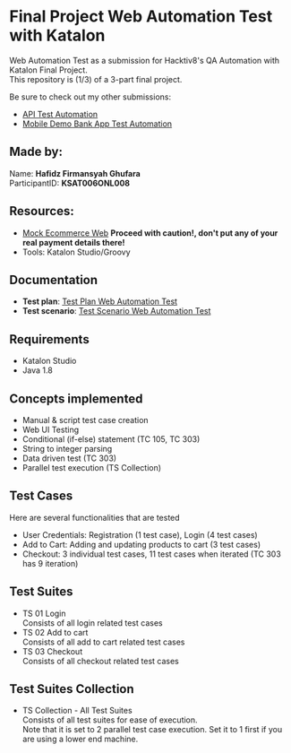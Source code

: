 # Final Project Web Automation Test with Katalon
Web Automation Test as a submission for Hacktiv8's QA Automation with Katalon Final Project. <br>
This repository is (1/3) of a 3-part final project. <br>

Be sure to check out my other submissions: <br>
- [API Test Automation](https://github.com/hafidzfg/fp-btdp-api-testing) 
- [Mobile Demo Bank App Test Automation](https://github.com/hafidzfg/fp-btdp-web-test)

## Made by:

Name: **Hafidz Firmansyah Ghufara** <br>
ParticipantID: **KSAT006ONL008**

## Resources:
- [Mock Ecommerce Web](https://kotakoki.wijaysali.my.id/) **Proceed with caution!, don't put any of your real payment details there!**
- Tools: Katalon Studio/Groovy

## Documentation
- **Test plan**: [Test Plan Web Automation Test](/documentation/Web_Automation_Test_Plan.docx)
- **Test scenario**: [Test Scenario Web Automation Test](/documentation/Web_Automation_Test_Scenario.xlsx)

## Requirements
- Katalon Studio
- Java 1.8

## Concepts implemented
- Manual & script test case creation
- Web UI Testing
- Conditional (if-else) statement (TC 105, TC 303)
- String to integer parsing
- Data driven test (TC 303)
- Parallel test execution (TS Collection)

## Test Cases
Here are several functionalities that are tested
- User Credentials: Registration (1 test case), Login (4 test cases)
- Add to Cart: Adding and updating products to cart (3 test cases)
- Checkout: 3 individual test cases, 11 test cases when iterated (TC 303 has 9 iteration)

## Test Suites
- TS 01 Login <br>
Consists of all login related test cases
- TS 02 Add to cart <br>
Consists of all add to cart related test cases
- TS 03 Checkout <br>
Consists of all checkout related test cases

## Test Suites Collection
- TS Collection - All Test Suites <br>
Consists of all test suites for ease of execution. <br>
Note that it is set to 2 parallel test case execution. Set it to 1 first if you are using a lower end machine.